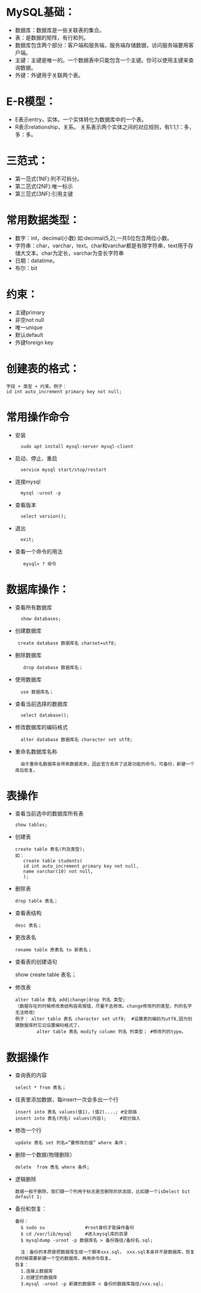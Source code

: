 # MySQL基础：
* 数据库：数据库是一些关联表的集合。
* 表：是数据的矩阵，有行和列。
* 数据库包含两个部分：客户端和服务端，服务端存储数据，访问服务端要用客户端。
* 主键：主键是唯一的。一个数据表中只能包含一个主键。你可以使用主键来查询数据。
* 外键：外键用于关联两个表。
    
# E-R模型：
* E表示entry，实体。一个实体转化为数据库中的一个表。
* R表示relationship，关系。 关系表示两个实体之间的对应规则，有1:1,1：多，多：多。
    
# 三范式：
* 第一范式(1NF):列不可拆分。
* 第二范式(2NF):唯一标示
* 第三范式(3NF):引用主键

# 常用数据类型：
* 数字：int，decimal(小数)  如:decimal(5,2),一共5位包含两位小数。
* 字符串：char，varchar，text。char和varchar都是有限字符串，text用于存储大文本。char为定长，varchar为变长字符串
* 日期：datatime。
* 布尔：bit
   
# 约束： 
* 主键primary
* 非空not null
* 唯一unique
* 默认default
* 外键foreign key
    
# 创建表的格式：
    字段 + 类型 + 约束。例子：
    id int auto_increment primary key not null;
    

# 常用操作命令
* 安装

        sudo apt install mysql-server mysql-client	

* 启动、停止、重启

        service mysql start/stop/restart
* 连接mysql  

        mysql -uroot -p	
* 查看版本	

        select version();
* 退出

        exit;	
* 查看一个命令的用法

         mysql> ? 命令       	

# 数据库操作：
* 查看所有数据库  

        show databases;	
* 创建数据库

       create database 数据库名 charset=utf8;
* 删除数据库  

         drop database 数据库名；
* 使用数据库	

        use 数据库名；
* 查看当前选择的数据库	

        select database();	
* 修改数据库的编码格式

        alter database 数据库名 character set utf8;	
* 重命名数据库名称

        由于重命名数据库会带来数据丢失，因此官方丢弃了这是功能的命令。可备份，新建一个库后恢复。

# 表操作
* 查看当前选中的数据库所有表

      show tables;
* 创建表

      create table 表名(列及类型);		
      如：	
         create table students(
         id int auto_increment primary key not null,
         name varchar(10) not null,
         );
* 删除表

      drop table 表名；
* 查看表结构	

      desc 表名；
* 更改表名	

      rename table 原表名 to 新表名；
* 查看表的创建语句   

    show create table 表名；
* 修改表	

      alter table 表名 add|change|drop 列名 类型; 
      （数据存在的时候修改表结构容易报错，尽量不去修改。change修改列的类型，列的名字无法修改）
      例子： alter table 表名 character set utf8;  #设置表的编码为utf8,因为创建数据库时忘记设置编码格式了。
              alter table 表名 modify column 列名 列类型； #修改列的type。

# 数据操作
* 查询表的内容

      select * from 表名；	
* 往表里添加数据，每insert一次会多出一个行

      insert into 表名 values(值1)，(值2)....; #全部插
      insert into 表名(列名) values(内容);     #部分插入
* 修改一个行

      update 表名 set 列名=“要修改的值” where 条件；
* 删除一个数据(物理删除）

      delete  from 表名 where 条件;
* 逻辑删除

      数据一般不删除，我们键一个列用于标志是否删除的状态就，比如建一个isDelect bit default 1;      	

* 备份和恢复：

      备份：
        $ sudo su               #root身份才能操作备份
        $ cd /var/lib/mysql     #进入mysql库的目录
        $ mysqldump -uroot -p 数据库名 > 备份路径/备份名.sql;     
        
        注：备份的本质是把数据库生成一个脚本xxx.sql， xxx.sql本身并不是数据库，恢复的时候需要新建一个空的数据库，再用命令恢复。
      恢复：
        1.连接上数据库
        2.创建空的数据库
        3.mysql -uroot -p 新建的数据库 < 备份的数据库路径/xxx.sql;
        























	

